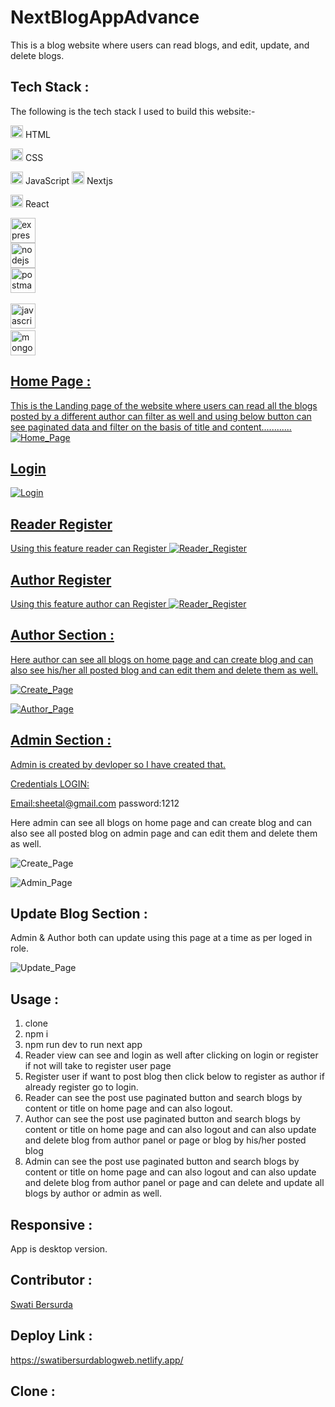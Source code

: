 # NextBlogAppAdvance
 
This is a blog website where users can read blogs, and edit, update, and delete blogs.

## Tech Stack :
The following is the tech stack I used to build this website:-

<img src="https://cdn-icons-png.flaticon.com/512/226/226269.png" width=20/> HTML

<img src="https://cdn-icons-png.flaticon.com/512/732/732190.png" width=20 /> CSS

<img src="https://cdn-icons-png.flaticon.com/512/1199/1199124.png" width=20/> JavaScript
<img src="https://cdn-icons-png.flaticon.com/512/1199/1199124.png" width=20/> Nextjs

<img src="https://encrypted-tbn0.gstatic.com/images?q=tbn:ANd9GcQDBz9g9mkTQyQZxAmOQ03R4L962dqCUdztjCSl79fYkQ&s" width=20 /> React


<img src="https://raw.githubusercontent.com/devicons/devicon/master/icons/express/express-original-wordmark.svg" alt="express" width="40" height="40"/><br>
<img src="https://raw.githubusercontent.com/devicons/devicon/master/icons/nodejs/nodejs-original-wordmark.svg" alt="nodejs" width="40" height="40"/><br>
<img src="https://www.vectorlogo.zone/logos/getpostman/getpostman-icon.svg" alt="postman" width="40" height="40"/> </a> <a href="https://reactjs.org/" target="_blank" rel="noreferrer"><br>

<img src="https://raw.githubusercontent.com/devicons/devicon/master/icons/javascript/javascript-original.svg" alt="javascript" width="40" height="40"/> </a>
<a href="https://www.mongodb.com/" target="_blank" rel="noreferrer"> <br>
<img src="https://raw.githubusercontent.com/devicons/devicon/master/icons/mongodb/mongodb-original-wordmark.svg" alt="mongodb" width="40" height="40"/> </a> <a href="https://nodejs.org" target="_blank" rel="noreferrer">


## Home Page :
This is the Landing page of the website where users can read all the blogs posted by a different author can filter as well and using below button can see paginated
data and filter on the basis of title and content............
![Home_Page](https://github.com/swatibersurda/Dish-Polling-App/blob/main/syook/src/images/nextreader.PNG?raw=true)
 
 ## Login


![Login](https://github.com/swatibersurda/Dish-Polling-App/blob/main/syook/src/images/nextlogin.PNG?raw=true)
 
 ## Reader Register
Using this feature reader can Register
![Reader_Register](https://github.com/swatibersurda/Dish-Polling-App/blob/main/syook/src/images/nextUserregister.PNG?raw=true)

 ## Author Register
Using this feature author can Register
![Reader_Register](https://github.com/swatibersurda/Dish-Polling-App/blob/main/syook/src/images/NEXTAUTHORREGISTER.PNG?raw=true)
 
 
## Author Section  :
Here author can see all blogs on home page and can create blog and can also see his/her all posted blog and can edit them and delete them as well.
 
![Create_Page](https://github.com/swatibersurda/Dish-Polling-App/blob/main/syook/src/images/createpostPage.PNG?raw=true)

![Author_Page](https://github.com/swatibersurda/Dish-Polling-App/blob/main/syook/src/images/authorview.PNG?raw=true)



## Admin Section  :
Admin is created by devloper so I have created that.

Credentials LOGIN:

Email:sheetal@gmail.com
password:1212


Here admin can see all blogs on home page and can create blog and can also see  all posted blog on admin page and can edit them and delete them as well.
 
![Create_Page](https://github.com/swatibersurda/Dish-Polling-App/blob/main/syook/src/images/createpostPage.PNG?raw=true)

![Admin_Page](https://github.com/swatibersurda/Dish-Polling-App/blob/main/syook/src/images/adminview.PNG?raw=true)


 
 ## Update Blog Section  :
Admin & Author both can update using this page at a time as per loged in role.

![Update_Page](https://github.com/swatibersurda/Dish-Polling-App/blob/main/syook/src/images/nextupdatepde.PNG?raw=true)



 ## Usage :
1. clone
2. npm i 
3. npm run dev to run next app
4. Reader view can see and login as well after clicking on login or register if not will take to register user page 
5. Register user if want to post blog then click below to register as author if already register go to login.
6. Reader can see the post use paginated button and search blogs by content or title on home page and can also logout. 
7. Author can see the post use paginated button and search blogs by content or title on home page and can also logout 
   and can also update and delete blog from author panel or page or blog by his/her posted blog
8. Admin can see the post use paginated button and search blogs by content or title on home page and can also logout 
   and can also update and delete blog from author panel or page and can delete and update all blogs by author or admin as well.
 
 



## Responsive :
App is desktop version.
 
 ## Contributor :
[Swati Bersurda](https://github.com/swatibersurda)







## Deploy Link :
https://swatibersurdablogweb.netlify.app/

## Clone :

















